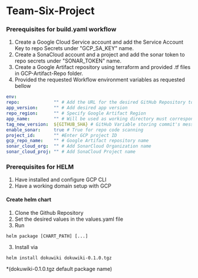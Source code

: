 # Team-Six-Project

### Prerequisites for build.yaml workflow
  1. Create a Google Cloud Service account and add the Service Account Key to repo Secrets under "GCP_SA_KEY" name.
  2. Create a SonaCloud account and a project and add the sonar token to repo secrets under "SONAR_TOKEN" name.
  3. Create a Google Artifact repository using terraform and provided .tf files in GCP-Artifact-Repo folder.
  3. Provided the requested Workflow environment variables as requested bellow
  ```yaml
  env:
  repo:             "" # Add the URL for the desired GitHub Repository to build and push
  app_version:      "" # Add desired app version
  repo_region:      "" # Specify Google Artifact Region
  app_name:         "" # Will be used as working directory must corresponed to the cloned repository name
  tag_new_version:  ${GITHUB_SHA} # GitHub Variable storing commit's message
  enable_sonar:     true # True for repo code scanning
  project_id:       "" #Enter GCP project ID
  gcp_repo_name:    "" # Google Artifact repository name
  sonar_cloud_org:  "" # Add SonarCloud Organization name
  sonar_cloud_proj: "" # Add SonaCloud Project name

  ```




### Prerequisites for HELM
  1. Have installed and configure GCP CLI
  2. Have a working domain setup with GCP

#### Create helm chart 
1. Clone the Github Repository
2. Set the desired values in the values.yaml file
2. Run 
```
helm package [CHART_PATH] [...]
```
3. Install via 
```
helm install dokuwiki dokuwiki-0.1.0.tgz
``` 
*(dokuwiki-0.1.0.tgz default package name)


